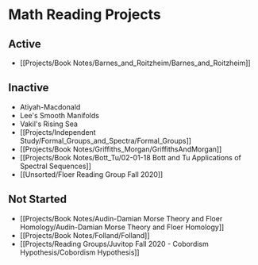 # Math Reading Projects

## Active
- [[Projects/Book Notes/Barnes_and_Roitzheim/Barnes_and_Roitzheim]]

## Inactive
- Atiyah-Macdonald
- Lee's Smooth Manifolds
- Vakil's Rising Sea
- [[Projects/Independent Study/Formal_Groups_and_Spectra/Formal_Groups]]
- [[Projects/Book Notes/Griffiths_Morgan/GriffithsAndMorgan]]
- [[Projects/Book Notes/Bott_Tu/02-01-18 Bott and Tu Applications of Spectral Sequences]]
- [[Unsorted/Floer Reading Group Fall 2020]]

## Not Started
- [[Projects/Book Notes/Audin-Damian Morse Theory and Floer Homology/Audin-Damian Morse Theory and Floer Homology]]
- [[Projects/Book Notes/Folland/Folland]]
- [[Projects/Reading Groups/Juvitop Fall 2020 - Cobordism Hypothesis/Cobordism Hypothesis]]